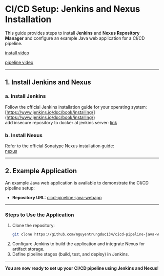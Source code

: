 # **CI/CD Setup: Jenkins and Nexus Installation**  

This guide provides steps to install **Jenkins** and **Nexus Repository Manager** and configure an example Java web application for a CI/CD pipeline.

[install video](https://drive.google.com/file/d/1C2e-ffgayDutHCernc2NDTyYu690xiQX/view?usp=sharing)


[pipeline video](https://drive.google.com/file/d/1cIB3pxUqHKxiRW9GVZGKWgJx32GzD1VR/view?usp=sharing)

---

## **1. Install Jenkins and Nexus**  

### **a. Install Jenkins**  
Follow the official Jenkins installation guide for your operating system:  
[https://www.jenkins.io/doc/book/installing/](https://www.jenkins.io/doc/book/installing/)  
add insecure repository to docker at jenkins server:
[link](https://stackoverflow.com/questions/61116766/add-insecure-registry-to-docker-in-ubuntu)
### **b. Install Nexus**  
Refer to the official Sonatype Nexus installation guide:  
[nexus](https://hub.docker.com/r/sonatype/nexus3/)  

---

## **2. Example Application**  

An example Java web application is available to demonstrate the CI/CD pipeline setup:  

- **Repository URL:** [cicd-pipeline-java-webapp](https://github.com/nguyentrungduc134/cicd-pipeline-java-webapp)  

---

### **Steps to Use the Application**  
1. Clone the repository:  
   ```bash
   git clone https://github.com/nguyentrungduc134/cicd-pipeline-java-webapp.git
   ```  
2. Configure Jenkins to build the application and integrate Nexus for artifact storage.  
3. Define pipeline stages (build, test, and deploy) in Jenkins.  

---

**You are now ready to set up your CI/CD pipeline using Jenkins and Nexus!**

